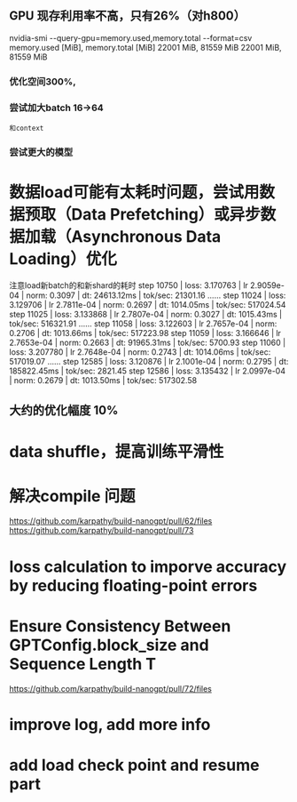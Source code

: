 ## GPU 现存利用率不高，只有26%（对h800）
nvidia-smi --query-gpu=memory.used,memory.total --format=csv
memory.used [MiB], memory.total [MiB]
22001 MiB, 81559 MiB
22001 MiB, 81559 MiB
### 优化空间300%, 
### 尝试加大batch 16->64
    和context
### 尝试更大的模型

# 数据load可能有太耗时问题，尝试用数据预取（Data Prefetching）或异步数据加载（Asynchronous Data Loading）优化
注意load新batch的和新shard的耗时
step 10750 | loss: 3.170763 | lr 2.9059e-04 | norm: 0.3097 | dt: 24613.12ms | tok/sec: 21301.16
......
step 11024 | loss: 3.129706 | lr 2.7811e-04 | norm: 0.2697 | dt: 1014.05ms | tok/sec: 517024.54
step 11025 | loss: 3.133868 | lr 2.7807e-04 | norm: 0.3027 | dt: 1015.43ms | tok/sec: 516321.91
......
step 11058 | loss: 3.122603 | lr 2.7657e-04 | norm: 0.2706 | dt: 1013.66ms | tok/sec: 517223.98
step 11059 | loss: 3.166646 | lr 2.7653e-04 | norm: 0.2663 | dt: 91965.31ms | tok/sec: 5700.93
step 11060 | loss: 3.207780 | lr 2.7648e-04 | norm: 0.2743 | dt: 1014.06ms | tok/sec: 517019.07
......
step 12585 | loss: 3.120876 | lr 2.1001e-04 | norm: 0.2795 | dt: 185822.45ms | tok/sec: 2821.45
step 12586 | loss: 3.135432 | lr 2.0997e-04 | norm: 0.2679 | dt: 1013.50ms | tok/sec: 517302.58
## 大约的优化幅度 10%




# data shuffle，提高训练平滑性

# 解决compile 问题 
https://github.com/karpathy/build-nanogpt/pull/62/files
https://github.com/karpathy/build-nanogpt/pull/73

# loss calculation to imporve accuracy by reducing floating-point errors

# Ensure Consistency Between GPTConfig.block_size and Sequence Length T
https://github.com/karpathy/build-nanogpt/pull/72/files

# improve log, add more info

# add load check point and resume part

